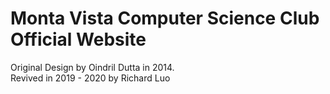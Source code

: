 Monta Vista Computer Science Club Official Website
=========================
Original Design by Oindril Dutta in 2014.<br>
Revived in 2019 - 2020 by Richard Luo

